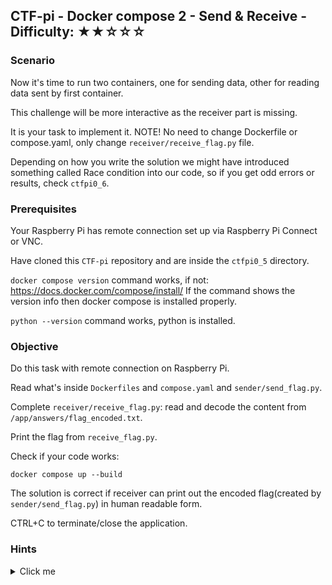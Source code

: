 ## CTF-pi - Docker compose 2 - Send & Receive - Difficulty: ★★☆☆☆

### Scenario

Now it's time to run two containers, one for sending data, other for reading data sent by first container.

This challenge will be more interactive as the receiver part is missing.

It is your task to implement it. NOTE! No need to change Dockerfile or compose.yaml, only change `receiver/receive_flag.py` file.

Depending on how you write the solution we might have introduced something called Race condition into our code, so if you get odd errors or results, check `ctfpi0_6`.

### Prerequisites

Your Raspberry Pi has remote connection set up via Raspberry Pi Connect or VNC.

Have cloned this `CTF-pi` repository and are inside the `ctfpi0_5` directory.

`docker compose version` command works, if not: https://docs.docker.com/compose/install/
If the command shows the version info then docker compose is installed properly.

`python --version` command works, python is installed.

### Objective

Do this task with remote connection on Raspberry Pi.

Read what's inside `Dockerfiles` and `compose.yaml` and `sender/send_flag.py`.

Complete `receiver/receive_flag.py`: read and decode the content from `/app/answers/flag_encoded.txt`.

Print the flag from `receive_flag.py`.

Check if your code works:
```
docker compose up --build
```

The solution is correct if receiver can print out the encoded flag(created by `sender/send_flag.py`) in human readable form.

CTRL+C to terminate/close the application.

### **Hints**

<details>
<summary>Click me</summary>
Sender encodes the letters on by one into unicode.

File accessible for both the python apps is `/app/answers/flag_encoded.txt`

`receive_flag.py` should use `chr()` to convert unicode into human readable form.

There's an example code given in `answers/`
</details>
